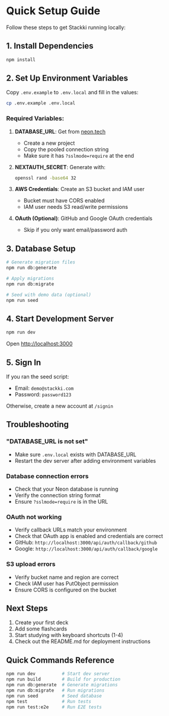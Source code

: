 # Quick Setup Guide

Follow these steps to get Stackki running locally:

## 1. Install Dependencies

```bash
npm install
```

## 2. Set Up Environment Variables

Copy `.env.example` to `.env.local` and fill in the values:

```bash
cp .env.example .env.local
```

### Required Variables:

1. **DATABASE_URL**: Get from [neon.tech](https://neon.tech)
   - Create a new project
   - Copy the pooled connection string
   - Make sure it has `?sslmode=require` at the end

2. **NEXTAUTH_SECRET**: Generate with:
   ```bash
   openssl rand -base64 32
   ```

3. **AWS Credentials**: Create an S3 bucket and IAM user
   - Bucket must have CORS enabled
   - IAM user needs S3 read/write permissions

4. **OAuth (Optional)**: GitHub and Google OAuth credentials
   - Skip if you only want email/password auth

## 3. Database Setup

```bash
# Generate migration files
npm run db:generate

# Apply migrations
npm run db:migrate

# Seed with demo data (optional)
npm run seed
```

## 4. Start Development Server

```bash
npm run dev
```

Open [http://localhost:3000](http://localhost:3000)

## 5. Sign In

If you ran the seed script:
- Email: `demo@stackki.com`
- Password: `password123`

Otherwise, create a new account at `/signin`

## Troubleshooting

### "DATABASE_URL is not set"
- Make sure `.env.local` exists with DATABASE_URL
- Restart the dev server after adding environment variables

### Database connection errors
- Check that your Neon database is running
- Verify the connection string format
- Ensure `?sslmode=require` is in the URL

### OAuth not working
- Verify callback URLs match your environment
- Check that OAuth app is enabled and credentials are correct
- GitHub: `http://localhost:3000/api/auth/callback/github`
- Google: `http://localhost:3000/api/auth/callback/google`

### S3 upload errors
- Verify bucket name and region are correct
- Check IAM user has PutObject permission
- Ensure CORS is configured on the bucket

## Next Steps

1. Create your first deck
2. Add some flashcards
3. Start studying with keyboard shortcuts (1-4)
4. Check out the README.md for deployment instructions

## Quick Commands Reference

```bash
npm run dev          # Start dev server
npm run build        # Build for production
npm run db:generate  # Generate migrations
npm run db:migrate   # Run migrations
npm run seed         # Seed database
npm test             # Run tests
npm run test:e2e     # Run E2E tests
```
